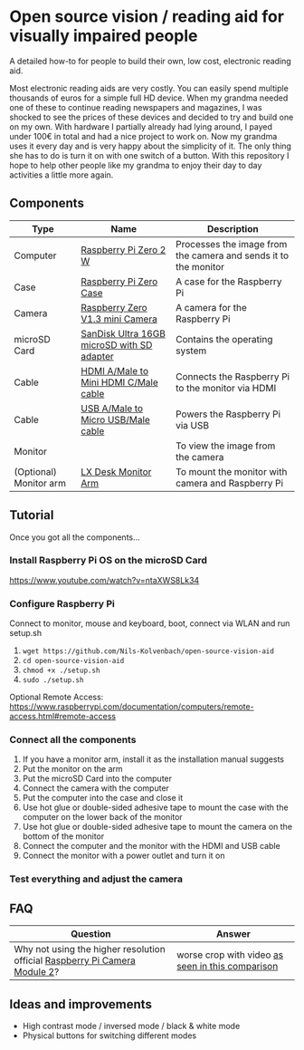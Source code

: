 # Open source vision / reading aid for visually impaired people
A detailed how-to for people to build their own, low cost, electronic reading aid.

Most electronic reading aids are very costly. You can easily spend multiple thousands of euros for a simple full HD device. When my grandma needed one of these to continue reading newspapers and magazines, I was shocked to see the prices of these devices and decided to try and build one on my own. With hardware I partially already had lying around, I payed under 100€ in total and had a nice project to work on. Now my grandma uses it every day and is very happy about the simplicity of it. The only thing she has to do is turn it on with one switch of a button. With this repository I hope to help other people like my grandma to enjoy their day to day activities a little more again. 

## Components
| Type       | Name        | Description |
| -----------| ----------- | ----------- |
| Computer | [Raspberry Pi Zero 2 W](https://www.raspberrypi.com/products/raspberry-pi-zero-2-w/) | Processes the image from the camera and sends it to the monitor |
| Case | [Raspberry Pi Zero Case](https://www.raspberrypi.com/products/raspberry-pi-zero-case/) | A case for the Raspberry Pi |
| Camera | [Raspberry Zero V1.3 mini Camera](https://www.waveshare.com/rpi-zero-v1.3-camera.htm) | A camera for the Raspberry Pi |
| microSD Card | [SanDisk Ultra 16GB microSD with SD adapter](https://www.westerndigital.com/products/memory-cards/sandisk-ultra-uhs-i-microsd#SDSQUNC-016G-AN6MA) | Contains the operating system |
| Cable | [HDMI A/Male to Mini HDMI C/Male cable](https://www.raspberrypi.com/products/standard-hdmi-a-male-to-mini-hdmi-c-male-cable/) | Connects the Raspberry Pi to the monitor via HDMI |
| Cable | [USB A/Male to Micro USB/Male cable](https://www.raspberrypi.com/products/usb-a-male-to-micro-usb-male-cable/) | Powers the Raspberry Pi via USB |
| Monitor |  | To view the image from the camera |
| (Optional) Monitor arm | [LX Desk Monitor Arm](https://www.ergotron.com/en-gb/products/product-details/45-241) | To mount the monitor with camera and Raspberry Pi |

## Tutorial
Once you got all the components...

### Install Raspberry Pi OS on the microSD Card
https://www.youtube.com/watch?v=ntaXWS8Lk34

### Configure Raspberry Pi
Connect to monitor, mouse and keyboard, boot, connect via WLAN and run setup.sh

1. `wget https://github.com/Nils-Kolvenbach/open-source-vision-aid`
1. `cd open-source-vision-aid`
1. `chmod +x ./setup.sh`
1. `sudo ./setup.sh`

Optional Remote Access:
https://www.raspberrypi.com/documentation/computers/remote-access.html#remote-access

### Connect all the components
1. If you have a monitor arm, install it as the installation manual suggests
2. Put the monitor on the arm
3. Put the microSD Card into the computer
3. Connect the camera with the computer
4. Put the computer into the case and close it
4. Use hot glue or double-sided adhesive tape to mount the case with the computer on the lower back of the monitor
4. Use hot glue or double-sided adhesive tape to mount the camera on the bottom of the monitor
4. Connect the computer and the monitor with the HDMI and USB cable
4. Connect the monitor with a power outlet and turn it on

### Test everything and adjust the camera

## FAQ
| Question    | Answer      |
| ----------- | ----------- |
| Why not using the higher resolution official [Raspberry Pi Camera Module 2](https://www.raspberrypi.com/products/camera-module-v2/)? | worse crop with video [as seen in this comparison](https://www.youtube.com/watch?v=-NxpCirSqm4) |

## Ideas and improvements
- High contrast mode / inversed mode / black & white mode
- Physical buttons for switching different modes